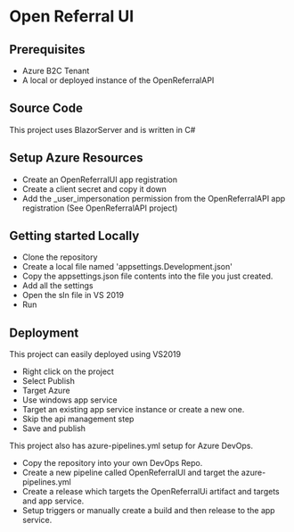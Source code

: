 # Open Referral UI

## Prerequisites
 - Azure B2C Tenant
 - A local or deployed instance of the OpenReferralAPI

## Source Code
This project uses BlazorServer and is written in C#

## Setup Azure Resources
- Create an OpenReferralUI app registration
- Create a client secret and copy it down
- Add the _user_impersonation permission from the OpenReferralAPI app registration (See OpenReferralAPI project)

## Getting started Locally

- Clone the repository
- Create a local file named 'appsettings.Development.json'
- Copy the appsettings.json file contents into the file you just created.
- Add all the settings
- Open the sln file in VS 2019
- Run

## Deployment
This project can easily deployed using VS2019

 - Right click on the project
 - Select Publish
 - Target Azure
 - Use windows app service
 - Target an existing app service instance or create a new one.
 - Skip the api management step
 - Save and publish

 This project also has azure-pipelines.yml setup for Azure DevOps.
 
 - Copy the repository into your own DevOps Repo.
 - Create a new pipeline called OpenReferralUI and target the azure-pipelines.yml
 - Create a release which targets the OpenReferralUi artifact and targets and app service.
 - Setup triggers or manually create a build and then release to the app service.